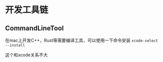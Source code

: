 # 开发工具链

## CommandLineTool

在mac上开发C++，Rust等需要编译工具，可以使用一下命令安装
`xcode-select --install`

这个和xcode关系不大